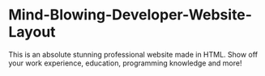 # Mind-Blowing-Developer-Website-Layout
This is an absolute stunning professional website made in HTML. Show off your work experience, education, programming knowledge and more!
